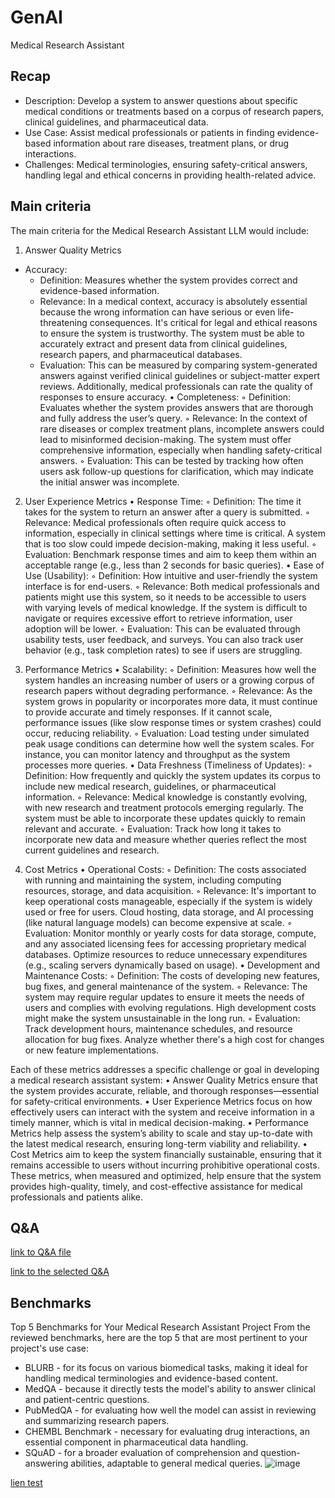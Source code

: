 # GenAI
Medical Research Assistant

## Recap
- Description: 
Develop a system to answer questions about specific medical conditions or treatments based on a corpus of research papers, clinical guidelines, and pharmaceutical data.
- Use Case:
Assist medical professionals or patients in finding evidence-based information about rare diseases, treatment plans, or drug interactions.
- Challenges:
Medical terminologies, ensuring safety-critical answers, handling legal and ethical concerns in providing health-related advice.



## Main criteria

The main criteria for the Medical Research Assistant LLM would include:
1. Answer Quality Metrics
- Accuracy:
	- Definition: Measures whether the system provides correct and evidence-based information.
	- Relevance: In a medical context, accuracy is absolutely essential because the wrong information can have serious or even life-threatening consequences. It's critical for legal and ethical reasons to ensure the system is trustworthy. The system must be able to accurately extract and present data from clinical guidelines, research papers, and pharmaceutical databases.
	- Evaluation: This can be measured by comparing system-generated answers against verified clinical guidelines or subject-matter expert reviews. Additionally, medical professionals can rate the quality of responses to ensure accuracy.
	•	Completeness:
	◦	Definition: Evaluates whether the system provides answers that are thorough and fully address the user’s query.
	◦	Relevance: In the context of rare diseases or complex treatment plans, incomplete answers could lead to misinformed decision-making. The system must offer comprehensive information, especially when handling safety-critical answers.
	◦	Evaluation: This can be tested by tracking how often users ask follow-up questions for clarification, which may indicate the initial answer was incomplete.

2. User Experience Metrics
	•	Response Time:
	◦	Definition: The time it takes for the system to return an answer after a query is submitted.
	◦	Relevance: Medical professionals often require quick access to information, especially in clinical settings where time is critical. A system that is too slow could impede decision-making, making it less useful.
	◦	Evaluation: Benchmark response times and aim to keep them within an acceptable range (e.g., less than 2 seconds for basic queries).
	•	Ease of Use (Usability):
	◦	Definition: How intuitive and user-friendly the system interface is for end-users.
	◦	Relevance: Both medical professionals and patients might use this system, so it needs to be accessible to users with varying levels of medical knowledge. If the system is difficult to navigate or requires excessive effort to retrieve information, user adoption will be lower.
	◦	Evaluation: This can be evaluated through usability tests, user feedback, and surveys. You can also track user behavior (e.g., task completion rates) to see if users are struggling.

3. Performance Metrics
	•	Scalability:
	◦	Definition: Measures how well the system handles an increasing number of users or a growing corpus of research papers without degrading performance.
	◦	Relevance: As the system grows in popularity or incorporates more data, it must continue to provide accurate and timely responses. If it cannot scale, performance issues (like slow response times or system crashes) could occur, reducing reliability.
	◦	Evaluation: Load testing under simulated peak usage conditions can determine how well the system scales. For instance, you can monitor latency and throughput as the system processes more queries.
	•	Data Freshness (Timeliness of Updates):
	◦	Definition: How frequently and quickly the system updates its corpus to include new medical research, guidelines, or pharmaceutical information.
	◦	Relevance: Medical knowledge is constantly evolving, with new research and treatment protocols emerging regularly. The system must be able to incorporate these updates quickly to remain relevant and accurate.
	◦	Evaluation: Track how long it takes to incorporate new data and measure whether queries reflect the most current guidelines and research.

4. Cost Metrics
	•	Operational Costs:
	◦	Definition: The costs associated with running and maintaining the system, including computing resources, storage, and data acquisition.
	◦	Relevance: It's important to keep operational costs manageable, especially if the system is widely used or free for users. Cloud hosting, data storage, and AI processing (like natural language models) can become expensive at scale.
	◦	Evaluation: Monitor monthly or yearly costs for data storage, compute, and any associated licensing fees for accessing proprietary medical databases. Optimize resources to reduce unnecessary expenditures (e.g., scaling servers dynamically based on usage).
	•	Development and Maintenance Costs:
	◦	Definition: The costs of developing new features, bug fixes, and general maintenance of the system.
	◦	Relevance: The system may require regular updates to ensure it meets the needs of users and complies with evolving regulations. High development costs might make the system unsustainable in the long run.
	◦	Evaluation: Track development hours, maintenance schedules, and resource allocation for bug fixes. Analyze whether there's a high cost for changes or new feature implementations.

Each of these metrics addresses a specific challenge or goal in developing a medical research assistant system:
	•	Answer Quality Metrics ensure that the system provides accurate, reliable, and thorough responses—essential for safety-critical environments.
	•	User Experience Metrics focus on how effectively users can interact with the system and receive information in a timely manner, which is vital in medical decision-making.
	•	Performance Metrics help assess the system’s ability to scale and stay up-to-date with the latest medical research, ensuring long-term viability and reliability.
	•	Cost Metrics aim to keep the system financially sustainable, ensuring that it remains accessible to users without incurring prohibitive operational costs.
These metrics, when measured and optimized, help ensure that the system provides high-quality, timely, and cost-effective assistance for medical professionals and patients alike.

## Q&A

[link to Q&A file](https://www.kaggle.com/datasets/gvaldenebro/cancer-q-and-a-dataset?resource=download&select=growth_hormone_receptorQA.csv)

[link to the selected Q&A](https://docs.google.com/spreadsheets/d/10wujNUzXb3qMbppAO7kucGEroBbA6WZmSpmzudxlZuI/edit?usp=sharing)

## Benchmarks

Top 5 Benchmarks for Your Medical Research Assistant Project
From the reviewed benchmarks, here are the top 5 that are most pertinent to your project's use case:

- BLURB - for its focus on various biomedical tasks, making it ideal for handling medical terminologies and evidence-based content.
- MedQA - because it directly tests the model's ability to answer clinical and patient-centric questions.
- PubMedQA - for evaluating how well the model can assist in reviewing and summarizing research papers.
- CHEMBL Benchmark - necessary for evaluating drug interactions, an essential component in pharmaceutical data handling.
- SQuAD - for a broader evaluation of comprehension and question-answering abilities, adaptable to general medical queries.
![image](https://github.com/user-attachments/assets/cab4f309-d9a8-4ef9-ac94-c89304ea5459)


[lien test](https://huggingface.co/pankajmathur/orca_mini_3b)
